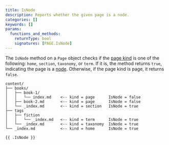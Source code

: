 ```yaml
---
title: IsNode
description: Reports whether the given page is a node.
categories: []
keywords: []
params:
  functions_and_methods:
    returnType: bool
    signatures: [PAGE.IsNode]
---
```


The `IsNode` method on a `Page` object checks if the [page kind](g) is one of the following: `home`, `section`, `taxonomy`, or `term`. If it is, the method returns `true`, indicating the page is a [node](g). Otherwise, if the page kind is page, it returns `false`.

```text
content/
├── books/
│   ├── book-1/
│   │   └── index.md    <-- kind = page      IsNode = false
│   ├── book-2.md       <-- kind = page      IsNode = false
│   └── _index.md       <-- kind = section   IsNode = true
├── tags
│   ├── fiction   
│   │   └── _index.md   <-- kind = term      IsNode = true
│   └── _index.md       <-- kind = taxonomy  IsNode = true
└── _index.md           <-- kind = home      IsNode = true
```

```go-html-template
{{ .IsNode }}
```
